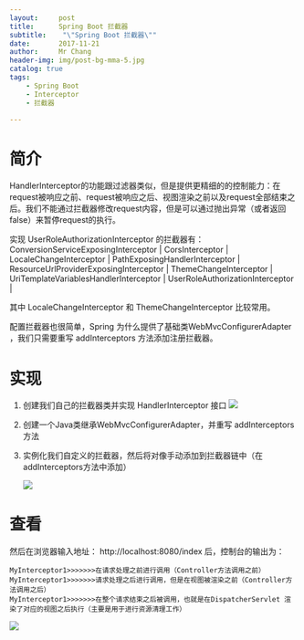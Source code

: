 ```yaml
---
layout:     post
title:     	Spring Boot 拦截器
subtitle:    "\"Spring Boot 拦截器\""
date:       2017-11-21
author:     Mr Chang
header-img: img/post-bg-mma-5.jpg
catalog: true
tags:
    - Spring Boot 
    - Interceptor
    - 拦截器

---
```




# 简介

HandlerInterceptor的功能跟过滤器类似，但是提供更精细的的控制能力：在request被响应之前、request被响应之后、视图渲染之前以及request全部结束之后。我们不能通过拦截器修改request内容，但是可以通过抛出异常（或者返回false）来暂停request的执行。


实现 UserRoleAuthorizationInterceptor 的拦截器有： 
ConversionServiceExposingInterceptor |
CorsInterceptor |
LocaleChangeInterceptor |
PathExposingHandlerInterceptor |
ResourceUrlProviderExposingInterceptor |
ThemeChangeInterceptor |
UriTemplateVariablesHandlerInterceptor |
UserRoleAuthorizationInterceptor |

其中 LocaleChangeInterceptor 和 ThemeChangeInterceptor 比较常用。

配置拦截器也很简单，Spring 为什么提供了基础类WebMvcConfigurerAdapter ，我们只需要重写 addInterceptors 方法添加注册拦截器。


# 实现

1. 创建我们自己的拦截器类并实现 HandlerInterceptor 接口
	![](http://cdn-blog.jetbrains.org.cn/17-11-21/6722144.jpg)
	
2. 创建一个Java类继承WebMvcConfigurerAdapter，并重写 addInterceptors 方法
3. 实例化我们自定义的拦截器，然后将对像手动添加到拦截器链中（在addInterceptors方法中添加）

	![](http://cdn-blog.jetbrains.org.cn/17-11-21/24765173.jpg)
	
	
# 查看

然后在浏览器输入地址： http://localhost:8080/index 后，控制台的输出为：

	MyInterceptor1>>>>>>>在请求处理之前进行调用（Controller方法调用之前）
	MyInterceptor1>>>>>>>请求处理之后进行调用，但是在视图被渲染之前（Controller方法调用之后）
	MyInterceptor1>>>>>>>在整个请求结束之后被调用，也就是在DispatcherServlet 渲染了对应的视图之后执行（主要是用于进行资源清理工作）
	
	
![](http://cdn-blog.jetbrains.org.cn/17-11-21/46078190.jpg)